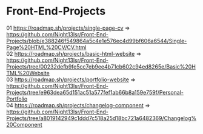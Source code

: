 # Front-End-Projects
01 https://roadmap.sh/projects/single-page-cv => https://github.com/Night13lsr/Front-End-Projects/blob/e388246f549864a5c4e1e576ec4d99bf606a6544/Single-Page%20HTML%20CV/CV.html
<br>02 https://roadmap.sh/projects/basic-html-website => https://github.com/Night13lsr/Front-End-Projects/tree/00232defb9fe5cc7eb9ee4b71cb602c94ed8265e/Basic%20HTML%20Website
<br>03 https://roadmap.sh/projects/portfolio-website => https://github.com/Night13lsr/Front-End-Projects/tree/e963dea65d151ac51a577fef1ab66b8a159e759f/Personal-Portfolio
<br>04 https://roadmap.sh/projects/changelog-component => https://github.com/Night13lsr/Front-End-Projects/tree/a8019142949c1ddd7c518a25d18bc721a6482369/Changelog%20Component
